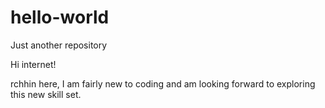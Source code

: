 # hello-world
Just another repository

Hi internet!

rchhin here, I am fairly new to coding and am looking forward to exploring this new skill set.
